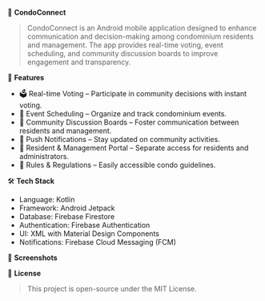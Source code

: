 🏢 **CondoConnect** 
> CondoConnect is an Android mobile application designed to enhance communication and decision-making among condominium residents and management. The app provides real-time voting, event scheduling, and community discussion boards to improve engagement and transparency.

🚀 **Features**
- 🗳 Real-time Voting – Participate in community decisions with instant voting.
- 📅 Event Scheduling – Organize and track condominium events.
- 💬 Community Discussion Boards – Foster communication between residents and management.
- 🔔 Push Notifications – Stay updated on community activities.
- 🏢 Resident & Management Portal – Separate access for residents and administrators.
- 📜 Rules & Regulations – Easily accessible condo guidelines.

🛠️ **Tech Stack**
- Language: Kotlin
- Framework: Android Jetpack
- Database: Firebase Firestore
- Authentication: Firebase Authentication
- UI: XML with Material Design Components
- Notifications: Firebase Cloud Messaging (FCM)

📸 **Screenshots**



📝 **License**
> This project is open-source under the MIT License.

